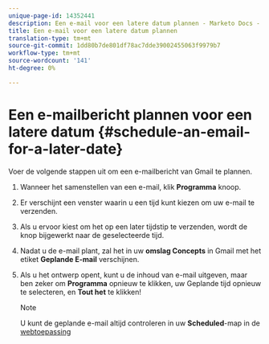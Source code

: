 ```yaml
---
unique-page-id: 14352441
description: Een e-mail voor een latere datum plannen - Marketo Docs - Productdocumentatie
title: Een e-mail voor een latere datum plannen
translation-type: tm+mt
source-git-commit: 1dd80b7de801df78ac7dde39002455063f9979b7
workflow-type: tm+mt
source-wordcount: '141'
ht-degree: 0%

---
```



# Een e-mailbericht plannen voor een latere datum {#schedule-an-email-for-a-later-date}

Voer de volgende stappen uit om een e-mailbericht van Gmail te plannen.

1. Wanneer het samenstellen van een e-mail, klik **Programma** knoop.

1. Er verschijnt een venster waarin u een tijd kunt kiezen om uw e-mail te verzenden.

1. Als u ervoor kiest om het op een later tijdstip te verzenden, wordt de knop bijgewerkt naar de geselecteerde tijd.

1. Nadat u de e-mail plant, zal het in uw **omslag Concepts** in Gmail met het etiket **Geplande E-mail** verschijnen.

1. Als u het ontwerp opent, kunt u de inhoud van e-mail uitgeven, maar ben zeker om **Programma** opnieuw te klikken, uw Geplande tijd opnieuw te selecteren, en **Tout het** te klikken!

   >[!NOTE]
   >
   >U kunt de geplande e-mail altijd controleren in uw **Scheduled**-map in de [webtoepassing](https://toutapp.com/login)
